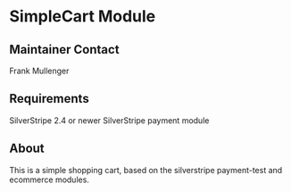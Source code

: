 SimpleCart Module
==============

Maintainer Contact
------------------
Frank Mullenger

Requirements
------------
SilverStripe 2.4 or newer
SilverStripe payment module

About
-----
This is a simple shopping cart, based on the silverstripe payment-test and ecommerce modules. 
